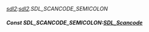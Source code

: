 _[sdl2](../../modules/sdl2/sdl2-module.md):[sdl2](../../modules/sdl2/sdl2-module.md).SDL\_SCANCODE\_SEMICOLON_
##### Const SDL\_SCANCODE\_SEMICOLON:[SDL_Scancode](../../modules/sdl2/sdl2-sdl_scancode.md)
